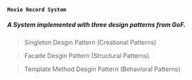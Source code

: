 #### **`Movie Record System`**
#####  A System implemented with three design patterns from GoF.

> Singleton Desgin Pattern (Creational Patterns)
 
> Facade Desgin Pattern (Structural Patterns)

> Template Method Desgin Pattern (Behavioral Patterns)



